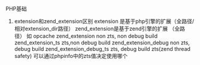 PHP基础
1.	extension和zend_extension区别
extension 是基于php引擎的扩展（全路径/相对extension_dir路径）
zend_extension是基于zend引擎的扩展 （全路径）
如 opcache
zend_extension             non zts, non debug build
zend_extension_ts          zts,non debug build
zend_extension_debug       non zts, debug build
zend_extension_debug_ts    zts, debug build
zts(zend thread safety)
可以通过phpinfo中的zts值决定使用哪个

